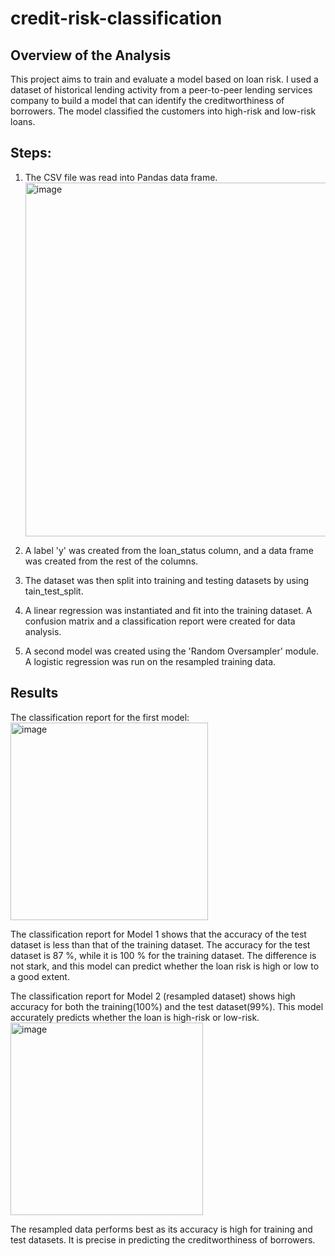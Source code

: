 # credit-risk-classification
## Overview of the Analysis

This project aims to train and evaluate a model based on loan risk. I used a  dataset of historical lending activity from a peer-to-peer lending services company to build a model that can identify the creditworthiness of borrowers. The model classified the customers into high-risk and low-risk loans. 

## Steps:

1. The CSV file was read into Pandas data frame.
   <img width="566" alt="image" src="https://github.com/bhartikaushal/credit-risk-classification/assets/124011061/7a2e45da-e717-468c-838a-93e981f5ae2b">

2. A label 'y' was created from the loan_status column, and a data frame was created from the rest of the columns. 
3. The dataset was then split into training and testing datasets by using tain_test_split.
4. A linear regression was instantiated and fit into the training dataset. A confusion matrix and a classification report were created for data analysis.
5. A second model was created using the 'Random Oversampler' module. A logistic regression was run on the resampled training data. 

## Results

The classification report for the first model:
<img width="316" alt="image" src="https://github.com/bhartikaushal/credit-risk-classification/assets/124011061/1bfe5f4c-71c8-47a3-a056-bd4391cb52ac">


The classification report for Model 1 shows that the accuracy of the test dataset is less than that of the training dataset. The accuracy for the test dataset is 87 %, while it is 100 % for the training dataset. The difference is not stark, and this model can predict whether the loan risk is high or low to a good extent.

The classification report for Model 2 (resampled dataset) shows high accuracy for both the training(100%) and the test dataset(99%). This model accurately predicts whether the loan is high-risk or low-risk.
<img width="308" alt="image" src="https://github.com/bhartikaushal/credit-risk-classification/assets/124011061/52d635cd-32cb-47d9-9067-31aab67bb36e">


The resampled data performs best as its accuracy is high for training and test datasets. It is precise in predicting the creditworthiness of borrowers.

